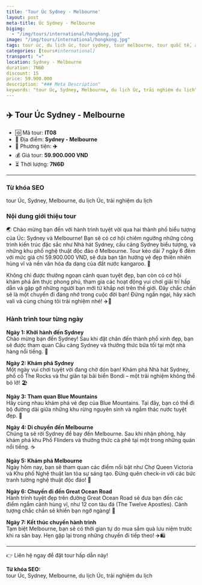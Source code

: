 ```yaml
---
title: 'Tour Úc Sydney - Melbourne'
layout: post
meta-title: Úc Sydney - Melbourne
bigimg:
  - "/img/tours/international/hongkong.jpg"
image: "/img/tours/international/hongkong.jpg"
tags: tour úc, du lịch úc, tour sydney, tour melbourne, tour quốc tế, australia tour
categories: [tours#international]
transport: "✈️"
location: Sydney - Melbourne
duration: 7N6Đ
discount: 15
price: 59.900.000
description: "### Meta Description"
keywords: "tour Úc, Sydney, Melbourne, du lịch Úc, trải nghiệm du lịch"
---
```


## ✈️ Tour Úc Sydney - Melbourne

- 🆔 Mã tour: **IT08**
- 📍 Địa điểm: **Sydney - Melbourne**
- 🚗 Phương tiện: **✈️**
- 💰 Giá tour: **59.900.000 VND**
- ⏳ Thời lượng: **7N6Đ**

---

### Từ khóa SEO
tour Úc, Sydney, Melbourne, du lịch Úc, trải nghiệm du lịch

### Nội dung giới thiệu tour
🌏 Chào mừng bạn đến với hành trình tuyệt vời qua hai thành phố biểu tượng của Úc: Sydney và Melbourne! Bạn sẽ có cơ hội chiêm ngưỡng những công trình kiến trúc đặc sắc như Nhà hát Sydney, cầu cảng Sydney biểu tượng, và những khu phố nghệ thuật độc đáo ở Melbourne. Tour kéo dài 7 ngày 6 đêm với mức giá chỉ 59.900.000 VND, sẽ đưa bạn tận hưởng vẻ đẹp thiên nhiên hùng vĩ và nền văn hóa đa dạng của đất nước kangaroo. 🦘

Không chỉ được thưởng ngoạn cảnh quan tuyệt đẹp, bạn còn có cơ hội khám phá ẩm thực phong phú, tham gia các hoạt động vui chơi giải trí hấp dẫn và gặp gỡ những người bạn mới từ khắp nơi trên thế giới. Đây chắc chắn sẽ là một chuyến đi đáng nhớ trong cuộc đời bạn! Đừng ngần ngại, hãy xách vali và cùng chúng tôi trải nghiệm nhé! ✈️🌟

### Hành trình tour từng ngày
**Ngày 1: Khởi hành đến Sydney**  
Chào mừng bạn đến Sydney! Sau khi đặt chân đến thành phố xinh đẹp, bạn sẽ được tham quan Cầu cảng Sydney và thưởng thức bữa tối tại một nhà hàng nổi tiếng. 🌉

**Ngày 2: Khám phá Sydney**  
Một ngày vui chơi tuyệt vời đang chờ đón bạn! Khám phá Nhà hát Sydney, phố cổ The Rocks và thư giãn tại bãi biển Bondi – một trải nghiệm không thể bỏ lỡ! 🏖️

**Ngày 3: Tham quan Blue Mountains**  
Hãy cùng nhau khám phá vẻ đẹp của Blue Mountains. Tại đây, bạn có thể đi bộ đường dài giữa những khu rừng nguyên sinh và ngắm thác nước tuyệt đẹp. 🌲

**Ngày 4: Di chuyển đến Melbourne**  
Chúng ta sẽ rời Sydney để bay đến Melbourne. Sau khi nhận phòng, hãy khám phá khu Phố Flinders và thưởng thức cà phê tại một trong những quán nổi tiếng. ☕️

**Ngày 5: Khám phá Melbourne**  
Ngày hôm nay, bạn sẽ tham quan các điểm nổi bật như Chợ Queen Victoria và Khu phố Nghệ thuật lan tỏa sự sáng tạo. Đừng quên check-in với các bức tranh tường nghệ thuật độc đáo! 🎨

**Ngày 6: Chuyến đi đến Great Ocean Road**  
Hành trình tuyệt đẹp trên đường Great Ocean Road sẽ đưa bạn đến các điểm ngắm cảnh hùng vĩ, như 12 con tàu đá (The Twelve Apostles). Cảnh tượng chắc chắn sẽ khiến bạn ngỡ ngàng! 🌊

**Ngày 7: Kết thúc chuyến hành trình**  
Tạm biệt Melbourne, bạn sẽ có thời gian tự do mua sắm quà lưu niệm trước khi ra sân bay. Hẹn gặp lại trong những chuyến đi tiếp theo! ✈️🛍️

---

👉 Liên hệ ngay để đặt tour hấp dẫn này!

**Từ khóa SEO:**  
tour Úc, Sydney, Melbourne, du lịch Úc, trải nghiệm du lịch


